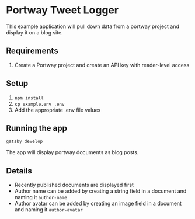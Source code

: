 # Portway Tweet Logger

This example application will pull down data from a portway project and display it on a blog site.

## Requirements
1. Create a Portway project and create an API key with reader-level access

## Setup
1. `npm install`
1. `cp example.env .env`
1. Add the appropriate .env file values

## Running the app
`gatsby develop`

The app will display portway documents as blog posts.

## Details

- Recently published documents are displayed first
- Author name can be added by creating a string field in a document and naming it `author-name`
- Author avatar can be added by creating an image field in a document and naming it `author-avatar`